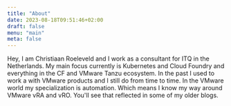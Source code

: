 ```yaml
---
title: "About"
date: 2023-08-18T09:51:46+02:00
draft: false
menu: "main"
meta: false
---
```

Hey, I am Christiaan Roeleveld and I work as a consultant for ITQ in the Netherlands. My main focus currently is Kubernetes and Cloud Foundry and everything in the CF and VMware Tanzu ecosystem. In the past I used to work a with VMware products and I still do from time to time. In the VMware world my specialization is automation. Which means I know my way around VMware vRA and vRO. You'll see that reflected in some of my older blogs.